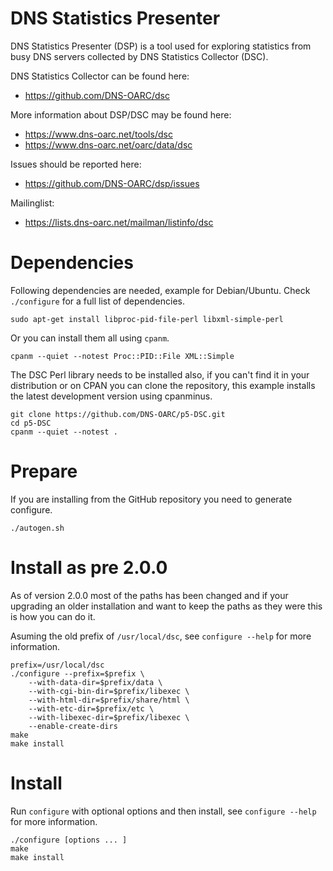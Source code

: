 # DNS Statistics Presenter

DNS Statistics Presenter (DSP) is a tool used for exploring statistics from
busy DNS servers collected by DNS Statistics Collector (DSC).

DNS Statistics Collector can be found here:
- https://github.com/DNS-OARC/dsc

More information about DSP/DSC may be found here:
- https://www.dns-oarc.net/tools/dsc
- https://www.dns-oarc.net/oarc/data/dsc

Issues should be reported here:
- https://github.com/DNS-OARC/dsp/issues

Mailinglist:
- https://lists.dns-oarc.net/mailman/listinfo/dsc

# Dependencies

Following dependencies are needed, example for Debian/Ubuntu. Check
`./configure` for a full list of dependencies.

```
sudo apt-get install libproc-pid-file-perl libxml-simple-perl
```

Or you can install them all using `cpanm`.

```
cpanm --quiet --notest Proc::PID::File XML::Simple
```

The DSC Perl library needs to be installed also, if you can't find it in your
distribution or on CPAN you can clone the repository, this example installs the
latest development version using cpanminus.

```
git clone https://github.com/DNS-OARC/p5-DSC.git
cd p5-DSC
cpanm --quiet --notest .
```

# Prepare

If you are installing from the GitHub repository you need to generate configure.

```
./autogen.sh
```

# Install as pre 2.0.0

As of version 2.0.0 most of the paths has been changed and if your
upgrading an older installation and want to keep the paths as they were
this is how you can do it.

Asuming the old prefix of `/usr/local/dsc`, see `configure --help` for more
information.

```
prefix=/usr/local/dsc
./configure --prefix=$prefix \
    --with-data-dir=$prefix/data \
    --with-cgi-bin-dir=$prefix/libexec \
    --with-html-dir=$prefix/share/html \
    --with-etc-dir=$prefix/etc \
    --with-libexec-dir=$prefix/libexec \
    --enable-create-dirs
make
make install
```

# Install

Run `configure` with optional options and then install, see `configure --help`
for more information.

```
./configure [options ... ]
make
make install
```
